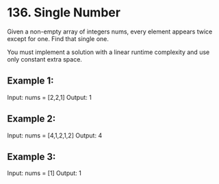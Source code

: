 # 136. Single Number

Given a non-empty array of integers nums, every element appears twice except for one. Find that single one.

You must implement a solution with a linear runtime complexity and use only constant extra space.

## Example 1:
Input: nums = [2,2,1]
Output: 1

## Example 2:
Input: nums = [4,1,2,1,2]
Output: 4

## Example 3:
Input: nums = [1]
Output: 1
